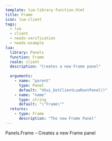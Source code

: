 ```yaml
---
template: lua-library-function.html
title: Frame
icon: lua-client
tags:
  - lua
  - client
  - needs-verification
  - needs-example
lua:
  library: Panels
  function: Frame
  realm: client
  description: "Creates a new Frame panel"
  
  arguments:
    - name: "parent"
      type: Panel
      default: "VGui_GetClientLuaRootPanel()"
    - name: "name"
      type: string
      default: "\"Frame\""
  returns:
    - type: Frame
      description: "The new Frame Panel"
---
```


<div class="lua__search__keywords">
Panels.Frame &#x2013; Creates a new Frame panel
</div>
